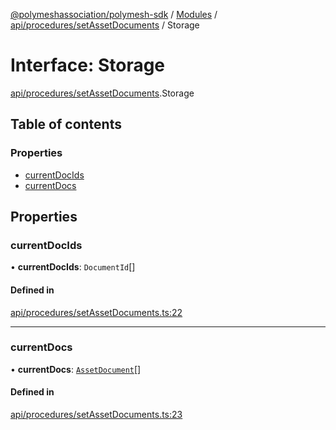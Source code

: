 [@polymeshassociation/polymesh-sdk](../README.md) / [Modules](../modules.md) / [api/procedures/setAssetDocuments](../modules/api_procedures_setAssetDocuments.md) / Storage

# Interface: Storage

[api/procedures/setAssetDocuments](../modules/api_procedures_setAssetDocuments.md).Storage

## Table of contents

### Properties

- [currentDocIds](api_procedures_setAssetDocuments.Storage.md#currentdocids)
- [currentDocs](api_procedures_setAssetDocuments.Storage.md#currentdocs)

## Properties

### currentDocIds

• **currentDocIds**: `DocumentId`[]

#### Defined in

[api/procedures/setAssetDocuments.ts:22](https://github.com/PolymathNetwork/polymesh-sdk/blob/31dfa0dc/src/api/procedures/setAssetDocuments.ts#L22)

___

### currentDocs

• **currentDocs**: [`AssetDocument`](types.AssetDocument.md)[]

#### Defined in

[api/procedures/setAssetDocuments.ts:23](https://github.com/PolymathNetwork/polymesh-sdk/blob/31dfa0dc/src/api/procedures/setAssetDocuments.ts#L23)
